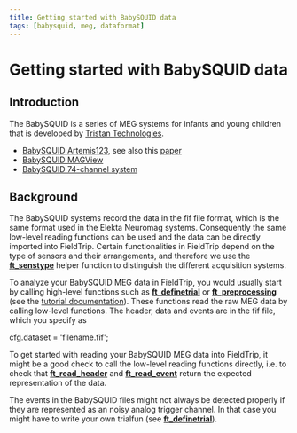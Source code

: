 ```yaml
---
title: Getting started with BabySQUID data
tags: [babysquid, meg, dataformat]
---
```


# Getting started with BabySQUID data

## Introduction

The BabySQUID is a series of MEG systems for infants and young children that is developed by [Tristan Technologies](http://tristantech.com/babysquid).

- [BabySQUID Artemis123](http://tristantech.com/artemis123babysquid), see also this [paper](http://journal.frontiersin.org/article/10.3389/fnhum.2014.00099/abstract)
- [BabySQUID MAGView](http://tristantech.com/meg-system-magview)
- [BabySQUID 74-channel system](http://www.tristantech.com/pdf/babySQUID_v1.1.pdf)

## Background

The BabySQUID systems record the data in the fif file format, which is the same format used in the Elekta Neuromag systems. Consequently the same low-level reading functions can be used and the data can be directly imported into FieldTrip. Certain functionalities in FieldTrip depend on the type of sensors and their arrangements, and therefore we use the **[ft_senstype](/reference/ft_senstype)** helper function to distinguish the different acquisition systems.

To analyze your BabySQUID MEG data in FieldTrip, you would usually start by calling high-level functions such as **[ft_definetrial](/reference/ft_definetrial)** or **[ft_preprocessing](/reference/ft_preprocessing)** (see the [tutorial documentation](/tutorial)). These functions read the raw MEG data by calling low-level functions. The header, data and events are in the fif file, which you specify as

cfg.dataset = 'filename.fif';

To get started with reading your BabySQUID MEG data into FieldTrip, it might be a good check to call the low-level reading functions directly, i.e. to check that **[ft_read_header](/reference/ft_read_header)** and **[ft_read_event](/reference/ft_read_event)** return the expected representation of the data.

The events in the BabySQUID files might not always be detected properly if they are represented as an noisy analog trigger channel. In that case you might have to write your own trialfun (see **[ft_definetrial](/reference/ft_definetrial)**).
